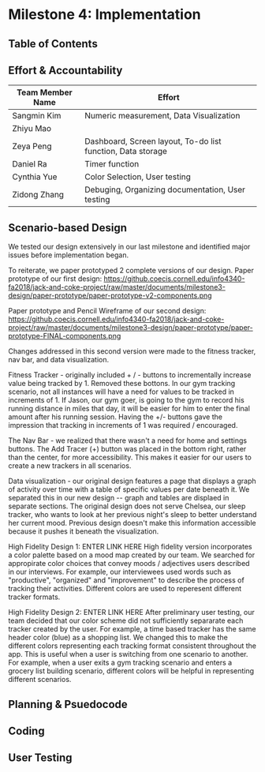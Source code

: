 # Milestone 4: Implementation

## Table of Contents



## Effort & Accountability

| Team Member Name  | Effort |
| ------------- | ------------- |
| Sangmin Kim | Numeric measurement, Data Visualization  |
| Zhiyu Mao  |   |
| Zeya Peng  | Dashboard, Screen layout, To-do list function, Data storage  |
| Daniel Ra  | Timer function  |
| Cynthia Yue  | Color Selection, User testing  |
| Zidong Zhang  | Debuging, Organizing documentation, User testing  |

## Scenario-based Design
We tested our design extensively in our last milestone and identified major issues before implementation began. 

To reiterate, we paper prototyped 2 complete versions of our design. 
Paper prototype of our first design: 
https://github.coecis.cornell.edu/info4340-fa2018/jack-and-coke-project/raw/master/documents/milestone3-design/paper-prototype/paper-prototype-v2-components.png 

Paper prototype and Pencil Wireframe of our second design: 
https://github.coecis.cornell.edu/info4340-fa2018/jack-and-coke-project/raw/master/documents/milestone3-design/paper-prototype/paper-prototype-FINAL-components.png 


Changes addressed in this second version were made to the fitness tracker, nav bar, and data visualization. 

Fitness Tracker - originally included + / - buttons to incrementally increase value being tracked by 1. Removed these bottons. In our gym tracking scenario, not all instances will have a need for values to be tracked in increments of 1. If Jason, our gym goer, is going to the gym to record his running distance in miles that day, it will be easier for him to enter the final amount after his running session. Having the +/- buttons gave the impression that tracking in increments of 1 was required / encouraged. 

The Nav Bar - we realized that there wasn't a need for home and settings buttons. The Add Tracer (+) button was placed in the bottom right, rather than the center, for more accessibility. This makes it easier for our users to create a new trackers in all scenarios. 

Data visualization - our original design features a page that displays a graph of activity over time with a table  of specific values per date beneath it. We separated this in our new design -- graph and tables are displaed in separate sections. The original design does not serve Chelsea, our sleep tracker, who wants to look at her previous night's sleep to better understand her current mood. Previous design doesn't make this information accessible because it pushes it beneath the visualization. 

High Fidelity Design 1: 
ENTER LINK HERE 
High fidelity version incorporates a color palette based on a mood map created by our team. We searched for appropirate color choices that convey moods / adjectives users described in our interviews. For example, our interviewees used words such as "productive", "organized" and "improvement" to describe the process of tracking their activities. Different colors are used to reperesent different tracker formats. 


High Fidelity Design 2: 
ENTER LINK HERE
After preliminary user testing, our team decided that our color scheme did not sufficiently separarate each tracker created by the user. For example, a time based tracker has the same header color (blue) as a shopping list. We changed this to make the different colors representing each tracking format consistent throughout the app. This is useful when a user is switching from one scenario to another. For example, when a user exits a gym tracking scenario and enters a grocery list building scenario, different colors will be helpful in representing different scenarios. 


## Planning & Psuedocode 

## Coding 

## User Testing 




